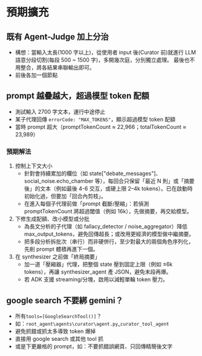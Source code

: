 # 預期擴充
## 既有 Agent-Judge 加上分治
+ 構想：當輸入太長(1000 字以上)，從使用者 input 後(Curator 前)就進行 LLM 語意分段切割(每段 500 ~ 1500 字)，多開幾次庭，分別獨立處理。
最後也不用整合，將各結果串聯輸出即可。
+ 前後各加一個節點
## prompt 越疊越大，超過模型 token 配額
+ 測試輸入 2700 字文本，運行中途停止
+ 某子代理回傳 `errorCode: "MAX_TOKENS"`，顯示超過模型 token 配額
+ 當時 prompt 超大（promptTokenCount ≈ 22,966；totalTokenCount ≈ 23,989）
### 預期解法
1. 控制上下文大小
    + 針對會持續累加的欄位（如 state["debate_messages"]、social_noise.echo_chamber 等），每回合只保留「最近 N 則」或「摘要後」的文本（例如最後 4-6 交互，或硬上限 2–4k tokens）。已在啟動時初始化過，但要加「回合內剪枝」。
    + 在進入每個子代理前做「prompt 截斷/壓縮」：若偵測 promptTokenCount 將超過閾值（例如 16k），先做摘要，再交給模型。
2. 下修生成配額、改小模型或分批
    + 為長文分析的子代理（如 fallacy_detector / noise_aggregator）降低 max_output_tokens，避免回傳超長；或改用更經濟的模型做中繼摘要。
    + 把多段分析拆批次（串行）而非硬併行，至少對最大的兩個角色序列化，先削 prompt 體積再進下一個。
3. 在 synthesizer 之前做「終局摘要」
    + 加一道「壓縮器」代理，把整個 state 壓到固定上限（例如 ≤6k tokens），再讓 synthesizer_agent 產 JSON，避免末段再爆。
    + 若 ADK 支援 streaming/分塊，啟用以減輕單輪 token 壓力。

## google search 不要綁 gemini？
+ 所有`tools=[GoogleSearchTool()]`？
+ 如：`root_agent\agents\curator\agent.py`_`curator_tool_agent`
+ 避免抓錯或抓太多導致 token 爆掉
+ 直接用 google search 或其他 tool 抓
+ 或是下更嚴格的 prompt，如：不要抓錯誤網頁、只回傳精簡後文字
